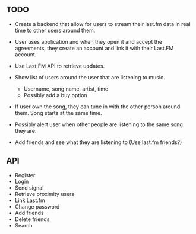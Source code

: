 TODO
----


* Create a backend that allow for users to stream their last.fm data in real time to other users around them.

* User uses application and when they open it and accept the agreements, they create an account and link it with their Last.FM account.

* Use Last.FM API to retrieve updates.

* Show list of users around the user that are listening to music.
    * Username, song name, artist, time
    * Possibly add a buy option

* If user own the song, they can tune in with the other person around them. Song starts at the same time.

* Possibly alert user when other people are listening to the same song they are.

* Add friends and see what they are listening to (Use last.fm friends?)

API
---

* Register
* Login
* Send signal
* Retrieve proximity users
* Link Last.fm
* Change password
* Add friends
* Delete friends
* Search